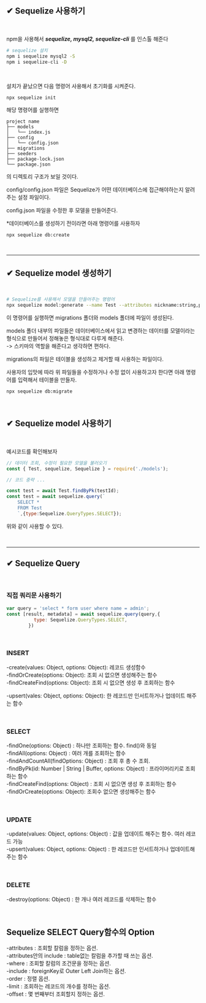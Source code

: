 ## ✔ Sequelize 사용하기

<br>

npm을 사용해서 ***sequelize, mysql2, sequelize-cli*** 를 인스톨 해준다

```bash
# sequelize 설치
npm i sequelize mysql2 -S
npm i sequelize-cli -D
```

<br>

설치가 끝났으면 다음 명령어 사용해서 초기화를 시켜준다.

    npx sequelize init

해당 명령어를 실행하면

```
project name
├── models
│   └── index.js
├── config
│   └── config.json
├── migrations
├── seeders
├── package-lock.json
└── package.json
```
의 디렉토리 구조가 보일 것이다.

config/config.json 파일은 Sequelize가 어떤 데이터베이스에 접근해야하는지 알려주는 설정 파일이다.

config.json 파일을 수정한 후 모델을 만들어준다.

*데이터베이스를 생성하기 전이라면 아래 명령어를 사용하자

    npx sequelize db:create

<br>

***

## ✔ Sequelize model 생성하기

<br>

```bash
# Sequelize를 사용해서 모델을 만들어주는 명령어
npx sequelize model:generate --name Test --attributes nickname:string,password:string
```

이 명령어를 실행하면 migrations 폴더와 models 폴더에 파일이 생성된다.

models 폴더 내부의 파일들은 데이터베이스에서 읽고 변경하는 데이터를 모델이라는 형식으로 만들어서 정해놓은 형식대로 다루게 해준다.  
-> 스키마의 역할을 해준다고 생각하면 편하다.

migrations의 파일은 테이블을 생성하고 제거할 때 사용하는 파일이다.

사용자의 입맛에 따라 위 파일들을 수정하거나 수정 없이 사용하고자 한다면 아래 명령어를 입력해서 테이블을 만들자.


    npx sequelize db:migrate

<br>

## ✔ Sequelize model 사용하기

<br>

예시코드를 확인해보자

```js
// 데이터 조회, 수정이 필요한 모델을 불러오기
const { Test, sequelize, Sequelize } = require('./models');

// 코드 중략 ...

const test = await Test.findByPk(testId);
const test = await sequelize.query(`
    SELECT * 
    FROM Test
    `,{type:Sequelize.QueryTypes.SELECT});

```

위와 같이 사용할 수 있다.

<br>

***


## ✔ Sequelize Query
<br>

### 직접 쿼리문 사용하기


```js
var query = 'select * form user where name = admin'; 
const [result, metadata] = await sequelize.query(query,{
          type: Sequelize.QueryTypes.SELECT,
        })
```
<br>

### INSERT

-create(values: Object, options: Object): 레코드 생성함수  
-findOrCreate(options: Object): 조회 시 없으면 생성해주는 함수  
-findCreateFind(options: Object): 조회 시 없으면 생성 후 조회하는 함수

-upsert(vales: Object, options: Object): 한 레코드만 인서트하거나 업데이트 해주는 함수

<br>

### SELECT

-findOne(options: Object) : 하나만 조회하는 함수. find()와 동일  
-findAll(options: Object) : 여러 개를 조회하는 함수  
-findAndCountAll(findOptions: Object) : 조회 후 총 수 조회.  
-findByPk(id: Number | String | Buffer, options: Object) : 프라이머리키로 조회하는 함수  
-findCreateFind(options: Object) : 조회 시 없으면 생성 후 조회하는 함수  
-findOrCreate(options: Object): 조회수 없으면 생성해주는 함수

 
<br>
 

 

### UPDATE

-update(values: Object, options: Object) : 값을 업데이트 해주는 함수. 여러 레코드 가능  
-upsert(values: Object, options: Object) : 한 레코드만 인서트하거나 업데이트해 주는 함수


<br> 

### DELETE

-destroy(options: Object) : 한 개나 여러 레코드를 삭제하는 함수

<br>


 

## Sequelize SELECT Query함수의 Option
-attributes : 조회할 칼럼을 정하는 옵션.  
-attributes안의 include : table없는 칼럼을 추가할 때 쓰는 옵션.  
-where : 조회할 칼럼의 조건문을 정하는 옵션.  
-include : foreignKey로 Outer Left Join하는 옵션.  
-order : 정렬 옵션.  
-limit : 조회하는 레코드의 개수를 정하는 옵션.  
-offset : 몇 번째부터 조회할지 정하는 옵션.  